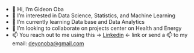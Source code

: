 - 👋 Hi, I’m Gideon Oba
- 👀 I’m interested in Data Science, Statistics, and Machine Learning
- 🌱 I’m currently learning Data base and Data Analytics
- 💞️ I’m looking to collaborate on projects center on Health and Energy
- 📫 You reach out to me using this -> [Linkedin](www.linkedin.com/in/gideon-oba) <- link or send a 📫 to my email: deyonoba@gmail.com



